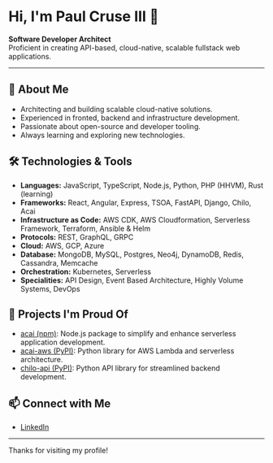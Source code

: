 # Hi, I'm Paul Cruse III 👋

**Software Developer Architect**  
Proficient in creating API-based, cloud-native, scalable fullstack web applications.

---

## 🚀 About Me

- Architecting and building scalable cloud-native solutions.
- Experienced in fronted, backend and infrastructure development.
- Passionate about open-source and developer tooling.
- Always learning and exploring new technologies.

## 🛠️ Technologies & Tools

- **Languages:** JavaScript, TypeScript, Node.js, Python, PHP (HHVM), Rust (learning)
- **Frameworks:** React, Angular, Express, TSOA, FastAPI, Django, Chilo, Acai
- **Infrastructure as Code:** AWS CDK, AWS Cloudformation, Serverless Framework, Terraform, Ansible & Helm
- **Protocols:** REST, GraphQL, GRPC
- **Cloud:** AWS, GCP, Azure
- **Database:** MongoDB, MySQL, Postgres, Neo4j, DynamoDB, Redis, Cassandra, Memcache
- **Orchestration:** Kubernetes, Serverless
- **Specialities:** API Design, Event Based Architecture, Highly Volume Systems, DevOps

## 🌟 Projects I'm Proud Of

- [acai (npm)](https://www.npmjs.com/package/acai): Node.js package to simplify and enhance serverless application development.
- [acai-aws (PyPI)](https://pypi.org/project/acai-aws/): Python library for AWS Lambda and serverless architecture.
- [chilo-api (PyPI)](https://pypi.org/project/chilo-api/): Python API library for streamlined backend development.

## 📫 Connect with Me

- [LinkedIn](https://www.linkedin.com/in/paulcruse3/)

---

Thanks for visiting my profile!
